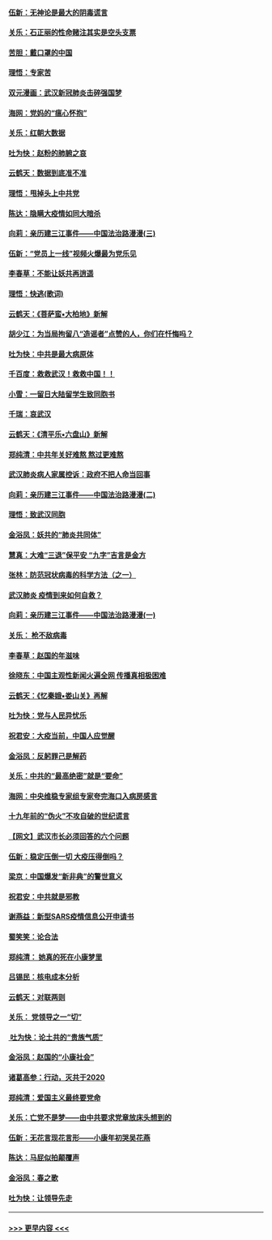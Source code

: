 #### [伍新：无神论是最大的阴毒谎言](../pages/nsc993/n11846129.md?t=02060833) 
#### [关乐：石正丽的性命赌注其实是空头支票](../pages/nsc993/n11846109.md?t=02060833) 
#### [苦胆：戴口罩的中国](../pages/nsc993/n11845576.md?t=02060833) 
#### [理悟：专家苦](../pages/nsc993/n11845564.md?t=02060833) 
#### [双元漫画：武汉新冠肺炎击碎强国梦](../pages/nsc993/n11843320.md?t=02060833) 
#### [海网：党妈的“瘟心怀抱”](../pages/nsc993/n11840740.md?t=02060833) 
#### [关乐：红朝大数据](../pages/nsc993/n11840675.md?t=02060833) 
#### [吐为快：赵粉的肺腑之哀](../pages/nsc993/n11840618.md?t=02060833) 
#### [云鹤天：数据到底准不准](../pages/nsc993/n11840325.md?t=02060833) 
#### [理悟：甩掉头上中共党](../pages/nsc993/n11838826.md?t=02060833) 
#### [陈达：隐瞒大疫情如同大暗杀](../pages/nsc993/n11838771.md?t=02060833) 
#### [向莉：亲历建三江事件——中国法治路漫漫(三)](../pages/nsc993/n11831825.md?t=02060833) 
#### [伍新：“党员上一线”视频火爆最为党乐见](../pages/nsc993/n11838200.md?t=02060833) 
#### [李春草：不能让妖共再逍遥](../pages/nsc993/n11838102.md?t=02060833) 
#### [理悟：快逃(歌词)](../pages/nsc993/n11838083.md?t=02060833) 
#### [云鹤天：《菩萨蛮▪大柏地》新解](../pages/nsc993/n11838059.md?t=02060833) 
#### [胡少江：为当局拘留八“造谣者”点赞的人，你们在忏悔吗？](../pages/nsc993/n11836801.md?t=02060833) 
#### [吐为快：中共是最大病原体](../pages/nsc993/n11836748.md?t=02060833) 
#### [千百度：救救武汉！救救中国！！](../pages/nsc993/n11836145.md?t=02060833) 
#### [小雪：一留日大陆留学生致同胞书](../pages/nsc993/n11834624.md?t=02060833) 
#### [千瑞：哀武汉](../pages/nsc993/n11833647.md?t=02060833) 
#### [云鹤天：《清平乐▪六盘山》新解](../pages/nsc993/n11833611.md?t=02060833) 
#### [郑纯清：中共年关好难熬 熬过更难熬](../pages/nsc993/n11833489.md?t=02060833) 
#### [武汉肺炎病人家属控诉：政府不把人命当回事](../pages/nsc993/n11833205.md?t=02060833) 
#### [向莉：亲历建三江事件——中国法治路漫漫(二)](../pages/nsc993/n11829102.md?t=02060833) 
#### [理悟：致武汉同胞](../pages/nsc993/n11831522.md?t=02060833) 
#### [金浴凤：妖共的“肺炎共同体”](../pages/nsc993/n11829448.md?t=02060833) 
#### [慧真：大难“三退”保平安 “九字”吉言是金方](../pages/nsc993/n11829501.md?t=02060833) 
#### [张林：防范冠状病毒的科学方法（之一）](../pages/nsc993/n11828618.md?t=02060833) 
#### [武汉肺炎 疫情到来如何自救？](../pages/nsc993/n11827632.md?t=02060833) 
#### [向莉：亲历建三江事件——中国法治路漫漫(一)](../pages/nsc993/n11827190.md?t=02060833) 
#### [关乐： 枪不敌病毒](../pages/nsc993/n11826746.md?t=02060833) 
#### [李春草：赵国的年滋味](../pages/nsc993/n11826321.md?t=02060833) 
#### [徐晓东：中国主观性新闻火遍全网 传播真相极困难](../pages/nsc993/n11826508.md?t=02060833) 
#### [云鹤天：《忆秦娥▪娄山关》再解](../pages/nsc993/n11824682.md?t=02060833) 
#### [吐为快：党与人民异忧乐](../pages/nsc993/n11824660.md?t=02060833) 
#### [祝君安：大疫当前，中国人应觉醒](../pages/nsc993/n11821946.md?t=02060833) 
#### [金浴凤：反躬罪己是解药](../pages/nsc993/n11820280.md?t=02060833) 
#### [关乐：中共的“最高绝密”就是“要命”](../pages/nsc993/n11816946.md?t=02060833) 
#### [海网：中央维稳专家组专家夸完海口入病房感言](../pages/nsc993/n11815138.md?t=02060833) 
#### [十九年前的“伪火”不攻自破的世纪谎言](../pages/nsc993/n11813238.md?t=02060833) 
#### [【网文】武汉市长必须回答的六个问题](../pages/nsc993/n11813848.md?t=02060833) 
#### [伍新：稳定压倒一切 大疫压得倒吗？](../pages/nsc993/n11812634.md?t=02060833) 
#### [梁京：中国爆发“新非典”的警世意义](../pages/nsc993/n11812554.md?t=02060833) 
#### [祝君安：中共就是邪教](../pages/nsc993/n11812431.md?t=02060833) 
#### [谢燕益：新型SARS疫情信息公开申请书](../pages/nsc993/n11808840.md?t=02060833) 
#### [蜀笑笑：论合法](../pages/nsc993/n11808064.md?t=02060833) 
#### [郑纯清： 她真的死在小康梦里](../pages/nsc993/n11806623.md?t=02060833) 
#### [吕锡民：核电成本分析](../pages/nsc993/n11806284.md?t=02060833) 
#### [云鹤天：对联两则](../pages/nsc993/n11805957.md?t=02060833) 
#### [关乐： 党领导之一“切”](../pages/nsc993/n11804505.md?t=02060833) 
#### [ 吐为快：论土共的“贵族气质”](../pages/nsc993/n11804490.md?t=02060833) 
#### [金浴凤：赵国的“小康社会”](../pages/nsc993/n11804452.md?t=02060833) 
#### [诸葛高参：行动，灭共于2020](../pages/nsc993/n11804120.md?t=02060833) 
#### [郑纯清：爱国主义最终要党命](../pages/nsc993/n11802197.md?t=02060833) 
#### [关乐：亡党不是梦——由中共要求党章放床头想到的](../pages/nsc993/n11802156.md?t=02060833) 
#### [伍新：无花言现花言形——小康年初哭吴花燕](../pages/nsc993/n11800044.md?t=02060833) 
#### [陈达：马屁似拍颠覆声](../pages/nsc993/n11800010.md?t=02060833) 
#### [金浴凤：春之歌](../pages/nsc993/n11797687.md?t=02060833) 
#### [吐为快：让领导先走](../pages/nsc993/n11797512.md?t=02060833) 

----
#### [ >>> 更早内容 <<< ](../indexes/nsc993-earlier.md)
